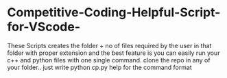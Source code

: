 # Competitive-Coding-Helpful-Script-for-VScode-
These Scripts creates the folder + no of files required by the user in that folder with proper extension and the best feature is you can easily run your c++ and python files with one single command.
clone the repo in any of your folder..
just write python cp.py help 
for the command format
